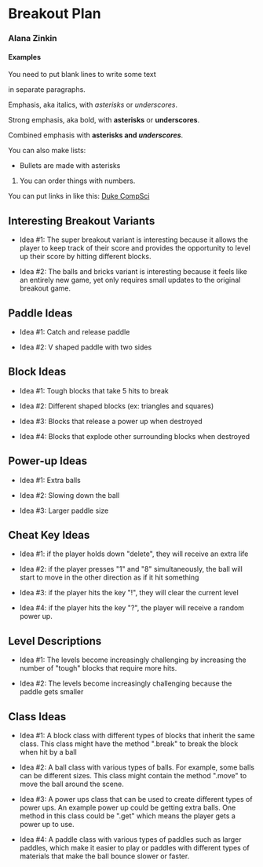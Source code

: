 # Breakout Plan
### Alana Zinkin


#### Examples

You need to put blank lines to write some text

in separate paragraphs.


Emphasis, aka italics, with *asterisks* or _underscores_.

Strong emphasis, aka bold, with **asterisks** or __underscores__.

Combined emphasis with **asterisks and _underscores_**.


You can also make lists:
* Bullets are made with asterisks
1. You can order things with numbers.


You can put links in like this: [Duke CompSci](https://www.cs.duke.edu)



## Interesting Breakout Variants

 * Idea #1: The super breakout variant is interesting because it allows the player to keep track of their score
and provides the opportunity to level up their score by hitting different blocks.

 * Idea #2: The balls and bricks variant is interesting because it feels like an entirely new game, yet only requires
small updates to the original breakout game. 


## Paddle Ideas

 * Idea #1: Catch and release paddle

 * Idea #2: V shaped paddle with two sides


## Block Ideas

 * Idea #1: Tough blocks that take 5 hits to break

 * Idea #2: Different shaped blocks (ex: triangles and squares)

 * Idea #3: Blocks that release a power up when destroyed

 * Idea #4: Blocks that explode other surrounding blocks when destroyed 


## Power-up Ideas

 * Idea #1: Extra balls 

 * Idea #2: Slowing down the ball

 * Idea #3: Larger paddle size


## Cheat Key Ideas

* Idea #1: if the player holds down "delete", they will receive an extra life

* Idea #2: if the player presses "1" and "8" simultaneously, the ball will start to move in the other direction as if it hit something

* Idea #3: if the player hits the key "!", they will clear the current level

* Idea #4: if the player hits the key "?", the player will receive a random power up.


## Level Descriptions

 * Idea #1: The levels become increasingly challenging by increasing the number of
"tough" blocks that require more hits. 

 * Idea #2: The levels become increasingly challenging because the paddle gets smaller


## Class Ideas

 * Idea #1: A block class with different types of blocks that inherit the same class.
    This class might have the method ".break" to break the block when hit by a ball

 * Idea #2: A ball class with various types of balls. For example, some balls can be different sizes.
This class might contain the method ".move" to move the ball around the scene.

 * Idea #3: A power ups class that can be used to create different types of power ups. An example power up could be
    getting extra balls. One method in this class could be ".get" which means the player gets a power up to use.

 * Idea #4: A paddle class with various types of paddles such as larger paddles, which make it easier to play
 or paddles with different types of materials that make the ball bounce slower or faster.